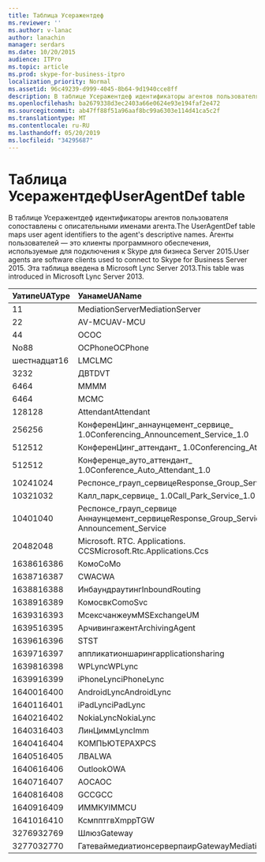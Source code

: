 ```yaml
---
title: Таблица Усеражентдеф
ms.reviewer: ''
ms.author: v-lanac
author: lanachin
manager: serdars
ms.date: 10/20/2015
audience: ITPro
ms.topic: article
ms.prod: skype-for-business-itpro
localization_priority: Normal
ms.assetid: 96c49239-d999-4045-8b64-9d1940cce8ff
description: В таблице Усеражентдеф идентификаторы агентов пользователя сопоставлены с описательными именами агента. Агенты пользователей — это клиенты программного обеспечения, используемые для подключения к Skype для бизнеса Server 2015. Эта таблица введена в Microsoft Lync Server 2013.
ms.openlocfilehash: ba2679338d3ec2403a66e0624e93e194faf2e472
ms.sourcegitcommit: ab47ff88f51a96aaf8bc99a6303e114d41ca5c2f
ms.translationtype: MT
ms.contentlocale: ru-RU
ms.lasthandoff: 05/20/2019
ms.locfileid: "34295687"
---
```

# <a name="useragentdef-table"></a><span data-ttu-id="41c48-105">Таблица Усеражентдеф</span><span class="sxs-lookup"><span data-stu-id="41c48-105">UserAgentDef table</span></span>
 
<span data-ttu-id="41c48-106">В таблице Усеражентдеф идентификаторы агентов пользователя сопоставлены с описательными именами агента.</span><span class="sxs-lookup"><span data-stu-id="41c48-106">The UserAgentDef table maps user agent identifiers to the agent's descriptive names.</span></span> <span data-ttu-id="41c48-107">Агенты пользователей — это клиенты программного обеспечения, используемые для подключения к Skype для бизнеса Server 2015.</span><span class="sxs-lookup"><span data-stu-id="41c48-107">User agents are software clients used to connect to Skype for Business Server 2015.</span></span> <span data-ttu-id="41c48-108">Эта таблица введена в Microsoft Lync Server 2013.</span><span class="sxs-lookup"><span data-stu-id="41c48-108">This table was introduced in Microsoft Lync Server 2013.</span></span>
  
|<span data-ttu-id="41c48-109">**Уатипе**</span><span class="sxs-lookup"><span data-stu-id="41c48-109">**UAType**</span></span>|<span data-ttu-id="41c48-110">**Уанаме**</span><span class="sxs-lookup"><span data-stu-id="41c48-110">**UAName**</span></span>|<span data-ttu-id="41c48-111">**Уакатегори**</span><span class="sxs-lookup"><span data-stu-id="41c48-111">**UACategory**</span></span>|
|:-----|:-----|:-----|
|<span data-ttu-id="41c48-112">1</span><span class="sxs-lookup"><span data-stu-id="41c48-112">1</span></span>  <br/> |<span data-ttu-id="41c48-113">MediationServer</span><span class="sxs-lookup"><span data-stu-id="41c48-113">MediationServer</span></span>  <br/> |<span data-ttu-id="41c48-114">MediationServer</span><span class="sxs-lookup"><span data-stu-id="41c48-114">MediationServer</span></span>  <br/> |
|<span data-ttu-id="41c48-115">2</span><span class="sxs-lookup"><span data-stu-id="41c48-115">2</span></span>  <br/> |<span data-ttu-id="41c48-116">AV-MCU</span><span class="sxs-lookup"><span data-stu-id="41c48-116">AV-MCU</span></span>  <br/> |<span data-ttu-id="41c48-117">AV-MCU</span><span class="sxs-lookup"><span data-stu-id="41c48-117">AV-MCU</span></span>  <br/> |
|<span data-ttu-id="41c48-118">4</span><span class="sxs-lookup"><span data-stu-id="41c48-118">4</span></span>  <br/> |<span data-ttu-id="41c48-119">OC</span><span class="sxs-lookup"><span data-stu-id="41c48-119">OC</span></span>  <br/> |<span data-ttu-id="41c48-120">OC</span><span class="sxs-lookup"><span data-stu-id="41c48-120">OC</span></span>  <br/> |
|<span data-ttu-id="41c48-121">No8</span><span class="sxs-lookup"><span data-stu-id="41c48-121">8</span></span>  <br/> |<span data-ttu-id="41c48-122">OCPhone</span><span class="sxs-lookup"><span data-stu-id="41c48-122">OCPhone</span></span>  <br/> |<span data-ttu-id="41c48-123">OCPhone</span><span class="sxs-lookup"><span data-stu-id="41c48-123">OCPhone</span></span>  <br/> |
|<span data-ttu-id="41c48-124">шестнадцат</span><span class="sxs-lookup"><span data-stu-id="41c48-124">16</span></span>  <br/> |<span data-ttu-id="41c48-125">LMC</span><span class="sxs-lookup"><span data-stu-id="41c48-125">LMC</span></span>  <br/> |<span data-ttu-id="41c48-126">LMC</span><span class="sxs-lookup"><span data-stu-id="41c48-126">LMC</span></span>  <br/> |
|<span data-ttu-id="41c48-127">32</span><span class="sxs-lookup"><span data-stu-id="41c48-127">32</span></span>  <br/> |<span data-ttu-id="41c48-128">ДВТ</span><span class="sxs-lookup"><span data-stu-id="41c48-128">DVT</span></span>  <br/> |<span data-ttu-id="41c48-129">ДВТ</span><span class="sxs-lookup"><span data-stu-id="41c48-129">DVT</span></span>  <br/> |
|<span data-ttu-id="41c48-130">64</span><span class="sxs-lookup"><span data-stu-id="41c48-130">64</span></span>  <br/> |<span data-ttu-id="41c48-131">ММ</span><span class="sxs-lookup"><span data-stu-id="41c48-131">MM</span></span>  <br/> |<span data-ttu-id="41c48-132">ММ</span><span class="sxs-lookup"><span data-stu-id="41c48-132">MM</span></span>  <br/> |
|<span data-ttu-id="41c48-133">64</span><span class="sxs-lookup"><span data-stu-id="41c48-133">64</span></span>  <br/> |<span data-ttu-id="41c48-134">MC</span><span class="sxs-lookup"><span data-stu-id="41c48-134">MC</span></span>  <br/> |<span data-ttu-id="41c48-135">ММ</span><span class="sxs-lookup"><span data-stu-id="41c48-135">MM</span></span>  <br/> |
|<span data-ttu-id="41c48-136">128</span><span class="sxs-lookup"><span data-stu-id="41c48-136">128</span></span>  <br/> |<span data-ttu-id="41c48-137">Attendant</span><span class="sxs-lookup"><span data-stu-id="41c48-137">Attendant</span></span>  <br/> |<span data-ttu-id="41c48-138">Attendant</span><span class="sxs-lookup"><span data-stu-id="41c48-138">Attendant</span></span>  <br/> |
|<span data-ttu-id="41c48-139">256</span><span class="sxs-lookup"><span data-stu-id="41c48-139">256</span></span>  <br/> |<span data-ttu-id="41c48-140">КонференЦинг_аннаунцемент_сервице_ 1.0</span><span class="sxs-lookup"><span data-stu-id="41c48-140">Conferencing_Announcement_Service_1.0</span></span>  <br/> |<span data-ttu-id="41c48-141">УСТАРЕВШ</span><span class="sxs-lookup"><span data-stu-id="41c48-141">CAS</span></span>  <br/> |
|<span data-ttu-id="41c48-142">512</span><span class="sxs-lookup"><span data-stu-id="41c48-142">512</span></span>  <br/> |<span data-ttu-id="41c48-143">КонференЦинг_аттендант_ 1.0</span><span class="sxs-lookup"><span data-stu-id="41c48-143">Conferencing_Attendant_1.0</span></span>  <br/> |<span data-ttu-id="41c48-144">Каа</span><span class="sxs-lookup"><span data-stu-id="41c48-144">CAA</span></span>  <br/> |
|<span data-ttu-id="41c48-145">512</span><span class="sxs-lookup"><span data-stu-id="41c48-145">512</span></span>  <br/> |<span data-ttu-id="41c48-146">Конференце_ауто_аттендант_ 1.0</span><span class="sxs-lookup"><span data-stu-id="41c48-146">Conference_Auto_Attendant_1.0</span></span>  <br/> |<span data-ttu-id="41c48-147">Каа</span><span class="sxs-lookup"><span data-stu-id="41c48-147">CAA</span></span>  <br/> |
|<span data-ttu-id="41c48-148">1024</span><span class="sxs-lookup"><span data-stu-id="41c48-148">1024</span></span>  <br/> |<span data-ttu-id="41c48-149">Респонсе_грауп_сервице</span><span class="sxs-lookup"><span data-stu-id="41c48-149">Response_Group_Service</span></span>  <br/> |<span data-ttu-id="41c48-150">ГРУППЫ ответа</span><span class="sxs-lookup"><span data-stu-id="41c48-150">RGS</span></span>  <br/> |
|<span data-ttu-id="41c48-151">1032</span><span class="sxs-lookup"><span data-stu-id="41c48-151">1032</span></span>  <br/> |<span data-ttu-id="41c48-152">Калл_парк_сервице_ 1.0</span><span class="sxs-lookup"><span data-stu-id="41c48-152">Call_Park_Service_1.0</span></span>  <br/> |<span data-ttu-id="41c48-153">ПОДКЛЮЧЕНИЙ</span><span class="sxs-lookup"><span data-stu-id="41c48-153">CPS</span></span>  <br/> |
|<span data-ttu-id="41c48-154">1040</span><span class="sxs-lookup"><span data-stu-id="41c48-154">1040</span></span>  <br/> |<span data-ttu-id="41c48-155">Респонсе_грауп_сервице Аннаунцемент_сервице</span><span class="sxs-lookup"><span data-stu-id="41c48-155">Response_Group_Service Announcement_Service</span></span>  <br/> |<span data-ttu-id="41c48-156">ФАЙЛА</span><span class="sxs-lookup"><span data-stu-id="41c48-156">AS</span></span>  <br/> |
|<span data-ttu-id="41c48-157">2048</span><span class="sxs-lookup"><span data-stu-id="41c48-157">2048</span></span>  <br/> |<span data-ttu-id="41c48-158">Microsoft. RTC. Applications. CCS</span><span class="sxs-lookup"><span data-stu-id="41c48-158">Microsoft.Rtc.Applications.Ccs</span></span>  <br/> |<span data-ttu-id="41c48-159">СЕТЕВ</span><span class="sxs-lookup"><span data-stu-id="41c48-159">CCS</span></span>  <br/> |
|<span data-ttu-id="41c48-160">16386</span><span class="sxs-lookup"><span data-stu-id="41c48-160">16386</span></span>  <br/> |<span data-ttu-id="41c48-161">Комо</span><span class="sxs-lookup"><span data-stu-id="41c48-161">CoMo</span></span>  <br/> |<span data-ttu-id="41c48-162">Комо</span><span class="sxs-lookup"><span data-stu-id="41c48-162">CoMo</span></span>  <br/> |
|<span data-ttu-id="41c48-163">16387</span><span class="sxs-lookup"><span data-stu-id="41c48-163">16387</span></span>  <br/> |<span data-ttu-id="41c48-164">CWA</span><span class="sxs-lookup"><span data-stu-id="41c48-164">CWA</span></span>  <br/> |<span data-ttu-id="41c48-165">CWA</span><span class="sxs-lookup"><span data-stu-id="41c48-165">CWA</span></span>  <br/> |
|<span data-ttu-id="41c48-166">16388</span><span class="sxs-lookup"><span data-stu-id="41c48-166">16388</span></span>  <br/> |<span data-ttu-id="41c48-167">Инбаундраутинг</span><span class="sxs-lookup"><span data-stu-id="41c48-167">InboundRouting</span></span>  <br/> |<span data-ttu-id="41c48-168">Инбаундраутинг</span><span class="sxs-lookup"><span data-stu-id="41c48-168">InboundRouting</span></span>  <br/> |
|<span data-ttu-id="41c48-169">16389</span><span class="sxs-lookup"><span data-stu-id="41c48-169">16389</span></span>  <br/> |<span data-ttu-id="41c48-170">Комосвк</span><span class="sxs-lookup"><span data-stu-id="41c48-170">ComoSvc</span></span>  <br/> |<span data-ttu-id="41c48-171">Комосвк</span><span class="sxs-lookup"><span data-stu-id="41c48-171">ComoSvc</span></span>  <br/> |
|<span data-ttu-id="41c48-172">16393</span><span class="sxs-lookup"><span data-stu-id="41c48-172">16393</span></span>  <br/> |<span data-ttu-id="41c48-173">Мсексчанжеум</span><span class="sxs-lookup"><span data-stu-id="41c48-173">MSExchangeUM</span></span>  <br/> |<span data-ttu-id="41c48-174">Ексум</span><span class="sxs-lookup"><span data-stu-id="41c48-174">ExUM</span></span>  <br/> |
|<span data-ttu-id="41c48-175">16395</span><span class="sxs-lookup"><span data-stu-id="41c48-175">16395</span></span>  <br/> |<span data-ttu-id="41c48-176">Арчивингажент</span><span class="sxs-lookup"><span data-stu-id="41c48-176">ArchivingAgent</span></span>  <br/> |<span data-ttu-id="41c48-177">АРЧАЖЕНТ</span><span class="sxs-lookup"><span data-stu-id="41c48-177">ARCHAGENT</span></span>  <br/> |
|<span data-ttu-id="41c48-178">16396</span><span class="sxs-lookup"><span data-stu-id="41c48-178">16396</span></span>  <br/> |<span data-ttu-id="41c48-179">ST</span><span class="sxs-lookup"><span data-stu-id="41c48-179">ST</span></span>  <br/> |<span data-ttu-id="41c48-180">ST</span><span class="sxs-lookup"><span data-stu-id="41c48-180">ST</span></span>  <br/> |
|<span data-ttu-id="41c48-181">16397</span><span class="sxs-lookup"><span data-stu-id="41c48-181">16397</span></span>  <br/> |<span data-ttu-id="41c48-182">аппликатионшаринг</span><span class="sxs-lookup"><span data-stu-id="41c48-182">applicationsharing</span></span>  <br/> |<span data-ttu-id="41c48-183">АСМКУ</span><span class="sxs-lookup"><span data-stu-id="41c48-183">ASMCU</span></span>  <br/> |
|<span data-ttu-id="41c48-184">16398</span><span class="sxs-lookup"><span data-stu-id="41c48-184">16398</span></span>  <br/> |<span data-ttu-id="41c48-185">WPLync</span><span class="sxs-lookup"><span data-stu-id="41c48-185">WPLync</span></span>  <br/> |<span data-ttu-id="41c48-186">WPLync</span><span class="sxs-lookup"><span data-stu-id="41c48-186">WPLync</span></span>  <br/> |
|<span data-ttu-id="41c48-187">16399</span><span class="sxs-lookup"><span data-stu-id="41c48-187">16399</span></span>  <br/> |<span data-ttu-id="41c48-188">iPhoneLync</span><span class="sxs-lookup"><span data-stu-id="41c48-188">iPhoneLync</span></span>  <br/> |<span data-ttu-id="41c48-189">iPhoneLync</span><span class="sxs-lookup"><span data-stu-id="41c48-189">iPhoneLync</span></span>  <br/> |
|<span data-ttu-id="41c48-190">16400</span><span class="sxs-lookup"><span data-stu-id="41c48-190">16400</span></span>  <br/> |<span data-ttu-id="41c48-191">AndroidLync</span><span class="sxs-lookup"><span data-stu-id="41c48-191">AndroidLync</span></span>  <br/> |<span data-ttu-id="41c48-192">AndroidLync</span><span class="sxs-lookup"><span data-stu-id="41c48-192">AndroidLync</span></span>  <br/> |
|<span data-ttu-id="41c48-193">16401</span><span class="sxs-lookup"><span data-stu-id="41c48-193">16401</span></span>  <br/> |<span data-ttu-id="41c48-194">iPadLync</span><span class="sxs-lookup"><span data-stu-id="41c48-194">iPadLync</span></span>  <br/> |<span data-ttu-id="41c48-195">iPadLync</span><span class="sxs-lookup"><span data-stu-id="41c48-195">iPadLync</span></span>  <br/> |
|<span data-ttu-id="41c48-196">16402</span><span class="sxs-lookup"><span data-stu-id="41c48-196">16402</span></span>  <br/> |<span data-ttu-id="41c48-197">NokiaLync</span><span class="sxs-lookup"><span data-stu-id="41c48-197">NokiaLync</span></span>  <br/> |<span data-ttu-id="41c48-198">NokiaLync</span><span class="sxs-lookup"><span data-stu-id="41c48-198">NokiaLync</span></span>  <br/> |
|<span data-ttu-id="41c48-199">16403</span><span class="sxs-lookup"><span data-stu-id="41c48-199">16403</span></span>  <br/> |<span data-ttu-id="41c48-200">ЛинЦимм</span><span class="sxs-lookup"><span data-stu-id="41c48-200">LyncImm</span></span>  <br/> |<span data-ttu-id="41c48-201">ЛинЦимм</span><span class="sxs-lookup"><span data-stu-id="41c48-201">LyncImm</span></span>  <br/> |
|<span data-ttu-id="41c48-202">16404</span><span class="sxs-lookup"><span data-stu-id="41c48-202">16404</span></span>  <br/> |<span data-ttu-id="41c48-203">КОМПЬЮТЕРАХ</span><span class="sxs-lookup"><span data-stu-id="41c48-203">PCS</span></span>  <br/> |<span data-ttu-id="41c48-204">КОМПЬЮТЕРАХ</span><span class="sxs-lookup"><span data-stu-id="41c48-204">PCS</span></span>  <br/> |
|<span data-ttu-id="41c48-205">16405</span><span class="sxs-lookup"><span data-stu-id="41c48-205">16405</span></span>  <br/> |<span data-ttu-id="41c48-206">ЛВА</span><span class="sxs-lookup"><span data-stu-id="41c48-206">LWA</span></span>  <br/> |<span data-ttu-id="41c48-207">ЛВА</span><span class="sxs-lookup"><span data-stu-id="41c48-207">LWA</span></span>  <br/> |
|<span data-ttu-id="41c48-208">16406</span><span class="sxs-lookup"><span data-stu-id="41c48-208">16406</span></span>  <br/> |<span data-ttu-id="41c48-209">Outlook</span><span class="sxs-lookup"><span data-stu-id="41c48-209">OWA</span></span>  <br/> |<span data-ttu-id="41c48-210">Outlook</span><span class="sxs-lookup"><span data-stu-id="41c48-210">OWA</span></span>  <br/> |
|<span data-ttu-id="41c48-211">16407</span><span class="sxs-lookup"><span data-stu-id="41c48-211">16407</span></span>  <br/> |<span data-ttu-id="41c48-212">AOC</span><span class="sxs-lookup"><span data-stu-id="41c48-212">AOC</span></span>  <br/> |<span data-ttu-id="41c48-213">AOC</span><span class="sxs-lookup"><span data-stu-id="41c48-213">AOC</span></span>  <br/> |
|<span data-ttu-id="41c48-214">16408</span><span class="sxs-lookup"><span data-stu-id="41c48-214">16408</span></span>  <br/> |<span data-ttu-id="41c48-215">GCC</span><span class="sxs-lookup"><span data-stu-id="41c48-215">GCC</span></span>  <br/> |<span data-ttu-id="41c48-216">GCC</span><span class="sxs-lookup"><span data-stu-id="41c48-216">GCC</span></span>  <br/> |
|<span data-ttu-id="41c48-217">16409</span><span class="sxs-lookup"><span data-stu-id="41c48-217">16409</span></span>  <br/> |<span data-ttu-id="41c48-218">ИММКУ</span><span class="sxs-lookup"><span data-stu-id="41c48-218">IMMCU</span></span>  <br/> |<span data-ttu-id="41c48-219">ИММКУ</span><span class="sxs-lookup"><span data-stu-id="41c48-219">IMMCU</span></span>  <br/> |
|<span data-ttu-id="41c48-220">16410</span><span class="sxs-lookup"><span data-stu-id="41c48-220">16410</span></span>  <br/> |<span data-ttu-id="41c48-221">Ксмпптгв</span><span class="sxs-lookup"><span data-stu-id="41c48-221">XmppTGW</span></span>  <br/> |<span data-ttu-id="41c48-222">Ксмппгатевай</span><span class="sxs-lookup"><span data-stu-id="41c48-222">XmppGateway</span></span>  <br/> |
|<span data-ttu-id="41c48-223">32769</span><span class="sxs-lookup"><span data-stu-id="41c48-223">32769</span></span>  <br/> |<span data-ttu-id="41c48-224">Шлюз</span><span class="sxs-lookup"><span data-stu-id="41c48-224">Gateway</span></span>  <br/> |<span data-ttu-id="41c48-225">Шлюз</span><span class="sxs-lookup"><span data-stu-id="41c48-225">Gateway</span></span>  <br/> |
|<span data-ttu-id="41c48-226">32770</span><span class="sxs-lookup"><span data-stu-id="41c48-226">32770</span></span>  <br/> |<span data-ttu-id="41c48-227">Гатеваймедиатионсерверпаир</span><span class="sxs-lookup"><span data-stu-id="41c48-227">GatewayMediationServerPair</span></span>  <br/> |<span data-ttu-id="41c48-228">Гатеваймедиатионсерверпаир</span><span class="sxs-lookup"><span data-stu-id="41c48-228">GatewayMediationServerPair</span></span>  <br/> |
   

